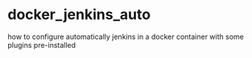 # docker_jenkins_auto
how to configure automatically jenkins in a docker container with some plugins pre-installed
